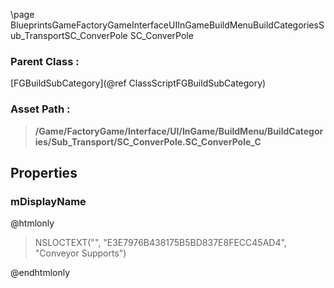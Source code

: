 \page BlueprintsGameFactoryGameInterfaceUIInGameBuildMenuBuildCategoriesSub_TransportSC_ConverPole SC_ConverPole
### Parent Class :
[FGBuildSubCategory](@ref ClassScriptFGBuildSubCategory)
### Asset Path :
<b><blockquote>/Game/FactoryGame/Interface/UI/InGame/BuildMenu/BuildCategories/Sub_Transport/SC_ConverPole.SC_ConverPole_C</blockquote></b>
## Properties

### mDisplayName
@htmlonly
<blockquote>NSLOCTEXT("", "E3E7976B438175B5BD837E8FECC45AD4", "Conveyor Supports")</blockquote>
@endhtmlonly

